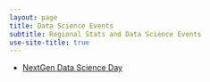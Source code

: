 ```yaml
---
layout: page
title: Data Science Events
subtitle: Regional Stats and Data Science Events
use-site-title: true
---
```


* [NextGen Data Science Day](https://nestat.org/nextgen/dsd/)